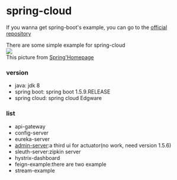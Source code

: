 # spring-cloud

If you wanna get spring-boot's example, you can go to the [official repository](https://github.com/spring-projects/spring-boot)    

There are some simple example for spring-cloud   
![](https://spring.io/img/homepage/diagram-distributed-systems.svg)    
This picture from [Spring'Homepage](https://spring.io/)   

### version 
- java: jdk 8
- spring boot: spring boot 1.5.9.RELEASE
- spring cloud: spring cloud Edgware

### list
- api-gateway
- config-server
- eureka-server
- [admin-server](https://github.com/codecentric/spring-boot-admin):a third ui for actuator(no work, need version 1.5.6)
- sleuth-server:zipkin server
- hystrix-dashboard
- feign-example:there are two example
- stream-example
